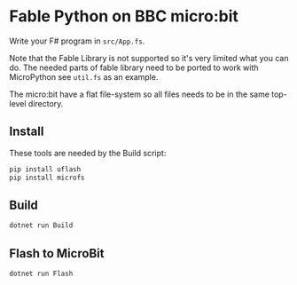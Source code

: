 # Fable Python on BBC micro:bit

Write your F# program in `src/App.fs`.

Note that the Fable Library is not supported so it's very limited what
you can do. The needed parts of fable library need to be ported to work
with MicroPython see `util.fs` as an example.

The micro:bit have a flat file-system so all files needs to be in the
same top-level directory.

## Install

These tools are needed by the Build script:

```sh
pip install uflash
pip install microfs
```

## Build

```sh
dotnet run Build
```

## Flash to MicroBit

```sh
dotnet run Flash
```


